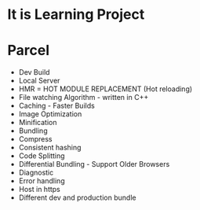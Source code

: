 # It is Learning Project

# Parcel
- Dev Build
- Local Server
- HMR = HOT MODULE REPLACEMENT (Hot reloading)
- File watching Algorithm - written in C++
- Caching - Faster Builds
- Image Optimization
- Minification
- Bundling
- Compress
- Consistent hashing
- Code Splitting
- Differential Bundling - Support Older Browsers
- Diagnostic
- Error handling
- Host in https
- Different dev and production bundle